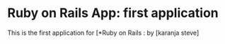 # Ruby on Rails App: first application

This is the first application for
[*Ruby on Rails : 
by [karanja steve]

